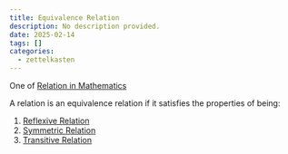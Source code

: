 ```yaml
---
title: Equivalence Relation
description: No description provided.
date: 2025-02-14
tags: []
categories:
  - zettelkasten
---
```


One of [Relation in Mathematics](Relation%20in%20Mathematics.md)

A relation is an equivalence relation if it satisfies the properties of being:

1. [Reflexive Relation](Reflexive%20Relation.md)
2. [Symmetric Relation](Symmetric%20Relation.md)
3. [Transitive Relation](Transitive%20Relation.md)

